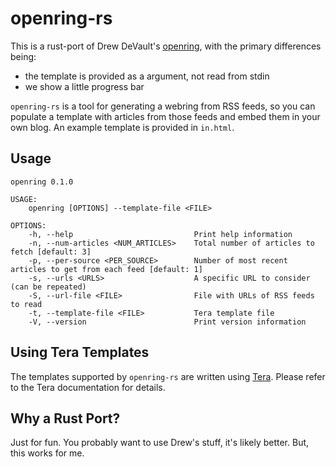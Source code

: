 # openring-rs

This is a rust-port of Drew DeVault's [openring](https://git.sr.ht/~sircmpwn/openring), with the
primary differences being:
- the template is provided as a argument, not read from stdin
- we show a little progress bar

`openring-rs` is a tool for generating a webring from RSS feeds, so you can populate a template with
articles from those feeds and embed them in your own blog. An example template is provided in
`in.html`.

## Usage

```
openring 0.1.0

USAGE:
    openring [OPTIONS] --template-file <FILE>

OPTIONS:
    -h, --help                           Print help information
    -n, --num-articles <NUM_ARTICLES>    Total number of articles to fetch [default: 3]
    -p, --per-source <PER_SOURCE>        Number of most recent articles to get from each feed [default: 1]
    -s, --urls <URLS>                    A specific URL to consider (can be repeated)
    -S, --url-file <FILE>                File with URLs of RSS feeds to read
    -t, --template-file <FILE>           Tera template file
    -V, --version                        Print version information
```

## Using Tera Templates

The templates supported by `openring-rs` are written using [Tera](https://tera.netlify.app/). Please
refer to the Tera documentation for details.

## Why a Rust Port?

Just for fun. You probably want to use Drew's stuff, it's likely better. But, this works for me.
